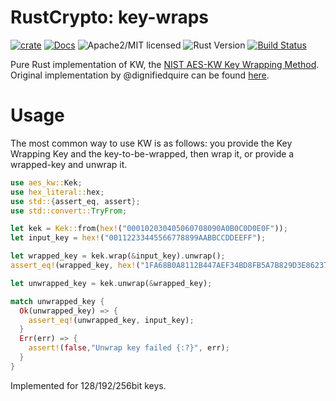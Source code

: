 # RustCrypto: key-wraps

[![crate][crate-image]][crate-link]
[![Docs][docs-image]][docs-link]
![Apache2/MIT licensed][license-image]
![Rust Version][rustc-image]
[![Build Status][build-image]][build-link]

Pure Rust implementation of KW, the [NIST AES-KW Key Wrapping Method](https://nvlpubs.nist.gov/nistpubs/SpecialPublications/NIST.SP.800-38F.pdf). Original implementation by @dignifiedquire can be found [here](https://github.com/rpgp/rpgp/blob/master/src/crypto/aes_kw.rs).

# Usage

The most common way to use KW is as follows: you provide the Key Wrapping Key
and the key-to-be-wrapped, then wrap it, or provide a wrapped-key and unwrap it.

```rust
use aes_kw::Kek;
use hex_literal::hex;
use std::{assert_eq, assert};
use std::convert::TryFrom;

let kek = Kek::from(hex!("000102030405060708090A0B0C0D0E0F"));
let input_key = hex!("00112233445566778899AABBCCDDEEFF");

let wrapped_key = kek.wrap(&input_key).unwrap();
assert_eq!(wrapped_key, hex!("1FA68B0A8112B447AEF34BD8FB5A7B829D3E862371D2CFE5"));

let unwrapped_key = kek.unwrap(&wrapped_key);

match unwrapped_key {
  Ok(unwrapped_key) => {
    assert_eq!(unwrapped_key, input_key);
  }
  Err(err) => {
    assert!(false,"Unwrap key failed {:?}", err);
  }
}
```

Implemented for 128/192/256bit keys.

[//]: # (badges)

[crate-image]: https://img.shields.io/crates/v/aes-kw.svg
[crate-link]: https://crates.io/crates/aes-kw
[docs-image]: https://docs.rs/aes-kw/badge.svg
[docs-link]: https://docs.rs/aes-kw/
[license-image]: https://img.shields.io/badge/license-Apache2.0/MIT-blue.svg
[rustc-image]: https://img.shields.io/badge/rustc-1.56+-blue.svg
[build-image]: https://github.com/RustCrypto/key-wraps/workflows/aes-kw/badge.svg?branch=master&event=push
[build-link]: https://github.com/RustCrypto/key-wraps/actions?query=workflow:aes-kw

